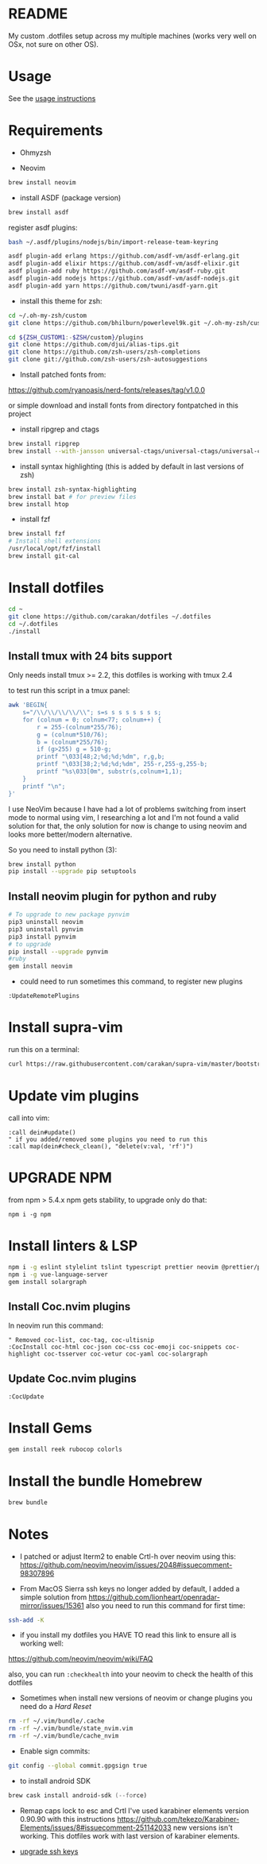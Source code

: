 # README

My custom .dotfiles setup across my multiple machines (works
very well on OSx, not sure on other OS).

# Usage

See the [usage instructions](https://github.com/carakan/dotfiles/blob/master/USAGE.md)

# Requirements

- Ohmyzsh

- Neovim

```zsh
brew install neovim
```

- install ASDF (package version)

```zsh
brew install asdf
```
register asdf plugins:

```zsh
bash ~/.asdf/plugins/nodejs/bin/import-release-team-keyring

asdf plugin-add erlang https://github.com/asdf-vm/asdf-erlang.git
asdf plugin-add elixir https://github.com/asdf-vm/asdf-elixir.git
asdf plugin-add ruby https://github.com/asdf-vm/asdf-ruby.git
asdf plugin-add nodejs https://github.com/asdf-vm/asdf-nodejs.git
asdf plugin-add yarn https://github.com/twuni/asdf-yarn.git
```

- install this theme for zsh:

```zsh
cd ~/.oh-my-zsh/custom
git clone https://github.com/bhilburn/powerlevel9k.git ~/.oh-my-zsh/custom/themes/powerlevel9k

cd ${ZSH_CUSTOM1:-$ZSH/custom}/plugins
git clone https://github.com/djui/alias-tips.git
git clone https://github.com/zsh-users/zsh-completions
git clone git://github.com/zsh-users/zsh-autosuggestions
```

- Install patched fonts from:

https://github.com/ryanoasis/nerd-fonts/releases/tag/v1.0.0

or simple download and install fonts from directory fontpatched in this project

- install ripgrep and ctags

```zsh
brew install ripgrep
brew install --with-jansson universal-ctags/universal-ctags/universal-ctags
```

- install syntax highlighting (this is added by default in last versions of zsh)

```zsh
brew install zsh-syntax-highlighting
brew install bat # for preview files
brew install htop
```

- install fzf

```zsh
brew install fzf
# Install shell extensions
/usr/local/opt/fzf/install
brew install git-cal
```

# Install dotfiles

```zsh
cd ~
git clone https://github.com/carakan/dotfiles ~/.dotfiles
cd ~/.dotfiles
./install
```

## Install tmux with 24 bits support

Only needs install tmux >= 2.2, this dotfiles is working with tmux 2.4

to test run this script in a tmux panel:

```zsh
awk 'BEGIN{
    s="/\\/\\/\\/\\/\\"; s=s s s s s s s s;
    for (colnum = 0; colnum<77; colnum++) {
        r = 255-(colnum*255/76);
        g = (colnum*510/76);
        b = (colnum*255/76);
        if (g>255) g = 510-g;
        printf "\033[48;2;%d;%d;%dm", r,g,b;
        printf "\033[38;2;%d;%d;%dm", 255-r,255-g,255-b;
        printf "%s\033[0m", substr(s,colnum+1,1);
    }
    printf "\n";
}'
```

I use NeoVim because I have had a lot of problems switching from insert mode
to normal using vim, I researching a lot and I'm not found a valid solution for that, the only solution for now is change
to using neovim and looks more better/modern alternative.

So you need to install python (3):

```zsh
brew install python
pip install --upgrade pip setuptools
```

## Install neovim plugin for python and ruby

```zsh
# To upgrade to new package pynvim
pip3 uninstall neovim
pip3 uninstall pynvim
pip3 install pynvim
# to upgrade
pip install --upgrade pynvim
#ruby
gem install neovim
```

- could need to run sometimes this command, to register new plugins

```
:UpdateRemotePlugins
```

# Install supra-vim

run this on a terminal:

```zsh
curl https://raw.githubusercontent.com/carakan/supra-vim/master/bootstrap.sh -L > supra-vim.sh && sh supra-vim.sh
```

# Update vim plugins

call into vim:

```
:call dein#update()
" if you added/removed some plugins you need to run this
:call map(dein#check_clean(), "delete(v:val, 'rf')")
```

# UPGRADE NPM

from npm > 5.4.x npm gets stability, to upgrade only do that:

`npm i -g npm`

# Install linters & LSP

```zsh
npm i -g eslint stylelint tslint typescript prettier neovim @prettier/plugin-ruby
npm i -g vue-language-server
gem install solargraph
```

## Install Coc.nvim plugins

In neovim run this command:

```
" Removed coc-list, coc-tag, coc-ultisnip
:CocInstall coc-html coc-json coc-css coc-emoji coc-snippets coc-highlight coc-tsserver coc-vetur coc-yaml coc-solargraph
```

## Update Coc.nvim plugins

```
:CocUpdate
```

# Install Gems

```zsh
gem install reek rubocop colorls
```

# Install the bundle Homebrew

```zsh
brew bundle
```

# Notes

- I patched or adjust Iterm2 to enable Crtl-h over neovim using this: https://github.com/neovim/neovim/issues/2048#issuecomment-98307896

- From MacOS Sierra ssh keys no longer added by default, I added a simple solution from https://github.com/lionheart/openradar-mirror/issues/15361 also you need to run this command for first time:

```zsh
ssh-add -K
```

- if you install my dotfiles you HAVE TO read this link to ensure all is working well:

https://github.com/neovim/neovim/wiki/FAQ

also, you can run `:checkhealth` into your neovim to check the health of this dotfiles

- Sometimes when install new versions of neovim or change plugins you need do a _Hard Reset_

```zsh
rm -rf ~/.vim/bundle/.cache
rm -rf ~/.vim/bundle/state_nvim.vim
rm -rf ~/.vim/bundle/cache_nvim
```

- Enable sign commits:

```zsh
git config --global commit.gpgsign true
```

- to install android SDK

```zsh
brew cask install android-sdk (--force)
```

- Remap caps lock to esc and Crtl
  I've used karabiner elements version 0.90.90 with this instructions https://github.com/tekezo/Karabiner-Elements/issues/8#issuecomment-251142033 new versions isn't working.
  This dotfiles work with last version of karabiner elements.

- [upgrade ssh keys](https://blog.g3rt.nl/upgrade-your-ssh-keys.html)

